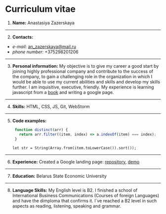 # Curriculum vitae

1) **Name:** Anastasiya Zazerskaya 
---
2) **Contacts:**
 + *e-mail:* an_zazerskaya@mail.ru 
 + *phone number:* +375298201206
 ---
3) **Personal information:**
My objective is to give my career a good start by joining highly professional company and
contribute to the success of the company, to gain a challenging role in the organization in which
I would be able to use my current abilities and skills and develop my skills further. I am inquisitive, executive, friendly. 
My experience is learning javascript from a [book](https://learn.javascript.ru/) and writing a google page.                                                                
---
4) **Skills:** HTML, CSS, JS, Git, WebStorm
---
5) **Code examples:** 
    ```javascript
     function distinct(arr) {
       return arr.filter((item, index) => a.indexOf(item) === index);
     }
    ```
    `let str = String(Array.from(item.toLowerCase()).sort());`

---
6) **Experience:** Created a Google landing page: [repository](https://github.com/an-zaz/google-page), [demo](https://an-zaz.github.io/google-page/)
---
7) **Education:** Belarus State Economic University
---
8) **Language Skills:** My English level is B2. I finished a school of International Business Communications (Courses of foreign Languages)
and have the dimploma that confirms it. I`ve reached a B2 level in such aspects as reading, listening, speaking and grammar.
